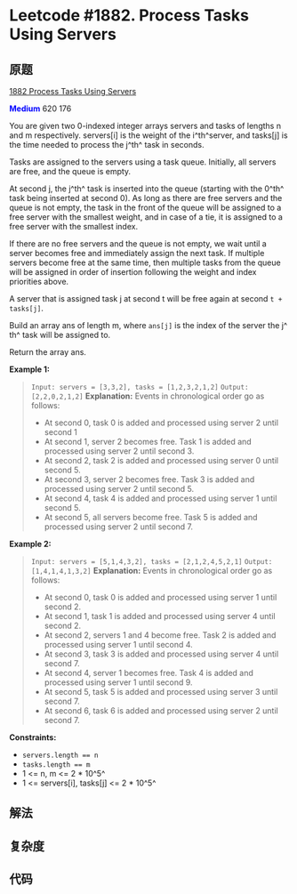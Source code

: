 # Leetcode #1882. Process Tasks Using Servers

## 原题

[1882 Process Tasks Using Servers](https://leetcode.com/problems/process-tasks-using-servers/)

**<span style="color:blue">Medium</span>** 620 176

You are given two 0-indexed integer arrays servers and tasks of lengths n​​​​​​ and m​​​​​​ respectively. servers[i] is the weight of the i​​​​​​^th^​​​​ server, and tasks[j] is the time needed to process the j​​​​​​^th^​​​​ task in seconds.

Tasks are assigned to the servers using a task queue. Initially, all servers are free, and the queue is empty.

At second j, the j^th^ task is inserted into the queue (starting with the 0^th^ task being inserted at second 0). As long as there are free servers and the queue is not empty, the task in the front of the queue will be assigned to a free server with the smallest weight, and in case of a tie, it is assigned to a free server with the smallest index.

If there are no free servers and the queue is not empty, we wait until a server becomes free and immediately assign the next task. If multiple servers become free at the same time, then multiple tasks from the queue will be assigned in order of insertion following the weight and index priorities above.

A server that is assigned task j at second t will be free again at second `t + tasks[j]`.

Build an array ans​​​​ of length m, where `ans[j]` is the index of the server the j​​​​​^​th^ task will be assigned to.

Return the array ans​​​​.
 
**Example 1:**

> `Input: servers = [3,3,2], tasks = [1,2,3,2,1,2]`
`Output: [2,2,0,2,1,2]`
**Explanation:** Events in chronological order go as follows:
> - At second 0, task 0 is added and processed using server 2 until second 1
> - At second 1, server 2 becomes free. Task 1 is added and processed using server 2 until second 3.
> - At second 2, task 2 is added and processed using server 0 until second 5.
> - At second 3, server 2 becomes free. Task 3 is added and processed using server 2 until second 5.
> - At second 4, task 4 is added and processed using server 1 until second 5.
> - At second 5, all servers become free. Task 5 is added and processed using server 2 until second 7.

**Example 2:**

> `Input: servers = [5,1,4,3,2], tasks = [2,1,2,4,5,2,1]`
`Output: [1,4,1,4,1,3,2]`
**Explanation:** Events in chronological order go as follows: 
> - At second 0, task 0 is added and processed using server 1 until second 2.
> - At second 1, task 1 is added and processed using server 4 until second 2.
> - At second 2, servers 1 and 4 become free. Task 2 is added and processed using server 1 until second 4. 
> - At second 3, task 3 is added and processed using server 4 until second 7.
> - At second 4, server 1 becomes free. Task 4 is added and processed using server 1 until second 9. 
> - At second 5, task 5 is added and processed using server 3 until second 7.
> - At second 6, task 6 is added and processed using server 2 until second 7.

**Constraints:**

*  `servers.length == n`
*  `tasks.length == m`
*  1 <= n, m <= 2 * 10^5^
*  1 <= servers[i], tasks[j] <= 2 * 10^5^

## 解法

## 复杂度

## 代码

```Java

```